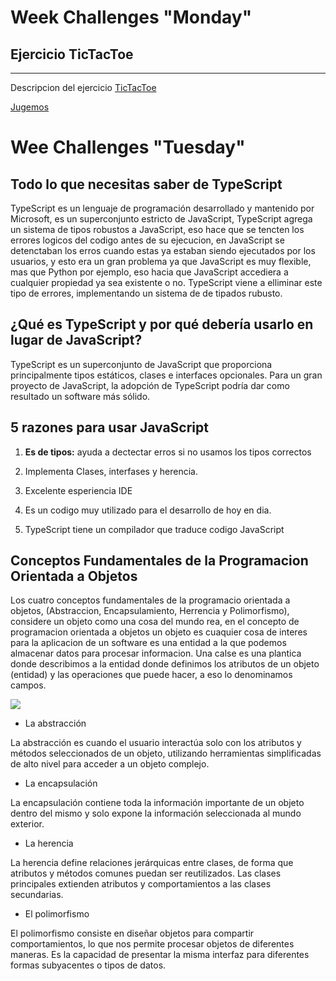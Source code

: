 # <b>Week Challenges "Monday"</b>
## <b>Ejercicio TicTacToe</b>
---
Descripcion del ejercicio
[TicTacToe](https://github.com/corecodeio/devguide-fundamentals-2022-03/tree/main/src/technologies/2022/week09/exercises/e00/desc)

[Jugemos]()

# <b>Wee Challenges "Tuesday"</b>
## <b>Todo lo que necesitas saber de TypeScript</b>

TypeScript es un lenguaje de programación desarrollado  y mantenido por Microsoft, es un superconjunto estricto de JavaScript, TypeScript agrega un sistema de tipos robustos a JavaScript, eso hace que se tencten los errores logicos del codigo antes de su ejecucion, en JavaScript se detenctaban los erros cuando estas ya estaban siendo ejecutados por los usuarios, y esto era un gran problema ya que JavaScript es muy flexible, mas que Python por ejemplo, eso hacia que JavaScript accediera a cualquier propiedad ya sea existente o no. TypeScript viene a elliminar este tipo de errores, implementando un sistema de de tipados rubusto.

## <b>¿Qué es TypeScript y por qué debería usarlo en lugar de JavaScript?</b>

TypeScript es un superconjunto de JavaScript que proporciona principalmente tipos estáticos, clases e interfaces opcionales. Para un gran proyecto de JavaScript, la adopción de TypeScript podría dar como resultado un software más sólido.
## <b>5 razones para usar  JavaScript</b>
1. <b>Es de tipos:</b> ayuda a dectectar erros si no usamos los tipos correctos 
2. Implementa Clases, interfases y herencia.

3. Excelente esperiencia IDE
4. Es un codigo muy utilizado para el desarrollo de hoy en dia.
5. TypeScript tiene un compilador que traduce codigo JavaScript 

## <b>Conceptos Fundamentales de la Programacion Orientada a Objetos</b>
Los cuatro conceptos fundamentales de la programacio orientada a objetos, (Abstraccion, Encapsulamiento, Herrencia y Polimorfismo), considere un objeto como una cosa del mundo rea, en el concepto de programacion orientada a objetos un objeto es cuaquier cosa de interes para la aplicacion de un software es una entidad a la que podemos almacenar datos para procesar informacion. Una calse es una plantica donde describimos a la entidad  donde definimos los atributos de un objeto (entidad) y las operaciones que puede hacer, a eso lo denominamos campos. 

<img src="https://2.bp.blogspot.com/-GNHmDKzeqcI/WJj8EFzPbxI/AAAAAAAABZ8/iH9R4gmpdMUsYaOGLU3TYW_oB9nTyECXwCK4B/s1600/elementos.PNG">

- La abstracción

La abstracción es cuando el usuario interactúa solo con los atributos y métodos seleccionados de un objeto, utilizando herramientas simplificadas de alto nivel para acceder a un objeto complejo.

- La encapsulación

La encapsulación contiene toda la información importante de un objeto dentro del mismo y solo expone la información seleccionada al mundo exterior. 

- La herencia

La herencia define relaciones jerárquicas entre clases, de forma que atributos y métodos comunes puedan ser reutilizados. Las clases principales extienden atributos y comportamientos a las clases secundarias.

- El polimorfismo

El polimorfismo consiste en diseñar objetos para compartir comportamientos, lo que nos permite procesar objetos de diferentes maneras. Es la capacidad de presentar la misma interfaz para diferentes formas subyacentes o tipos de datos. 
